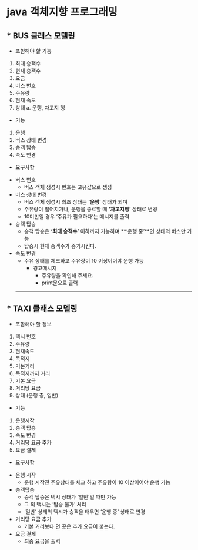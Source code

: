 # java 객체지향 프로그래밍

## * BUS 클래스 모델링

* 포함해야 할 기능
1. 최대 승객수
2. 현재 승객수
3. 요금
4. 버스 번호
5. 주유량
6. 현재 속도
7. 상태
    a.  운행, 차고지 행
    
* 기능
1. 운행
2. 버스 상태 변경
3. 승객 탑승
4. 속도 변경

* 요구사항 
- 버스 번호
    - 버스 객체 생성시 번호는 고유값으로 생성
- 버스 상태 변경
    - 버스 객체 생성시 최초 상태는 **‘운행’** 상태가 되며
    - 주유량이 떨어지거나, 운행을 종료할 때 **‘차고지행’** 상태로 변경
    - 10미만일 경우 ‘주유가 필요하다’는 메시지를 출력
- 승객 탑승
    - 승객 탑승은 **‘최대 승객수’** 이하까지 가능하며 **‘운행 중’**인 상태의 버스만 가능
    - 탑승시 현재 승객수가 증가시킨다.
- 속도 변경
    - 주유 상태를 체크하고 주유량이 10 이상이어야 운행 가능
        - 경고메시지
            - 주유량을 확인해 주세요.
            - print문으로 출력
    ----------------------
## * TAXI 클래스 모델링

* 포함해야 할 정보
1. 택시 번호 
2. 주유량
3. 현재속도
4. 목적지 
5. 기본거리
6. 목적지까지 거리
7. 기본 요금
8. 거리당 요금
9. 상태 (운행 중, 일반)

* 기능
1. 운행시작
2. 승객 탑승
3. 속도 변경
4. 거리당 요금 추가
5. 요금 결제

* 요구사항
- 운행 시작
    - 운행 시작전 주유상태를 체크 하고 주유량이 10 이상이어야 운행 가능
- 승객탑승
    - 승객 탑승은 택시 상태가 ‘일반'일 때만 가능
    - 그 외 택시는 ‘탑승 불가’ 처리
    - ‘일반’ 상태의 택시가 승객을 태우면 ‘운행 중’ 상태로 변경
- 거리당 요금 추가
    - 기본 거리보다 먼 곳은 추가 요금이 붙는다.
- 요금 결제
    - 최종 요금을 출력
